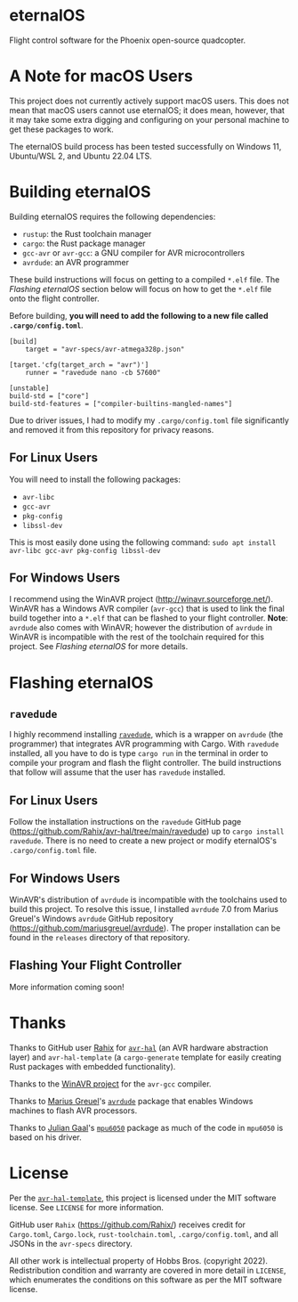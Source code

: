 eternalOS
=========

Flight control software for the Phoenix open-source quadcopter.

# A Note for macOS Users

This project does not currently actively support macOS users.  This does not mean that macOS users cannot use eternalOS; it does mean, however, that it may take some extra digging and configuring on your personal machine to get these packages to work.

The eternalOS build process has been tested successfully on Windows 11, Ubuntu/WSL 2, and Ubuntu 22.04 LTS.

# Building eternalOS

Building eternalOS requires the following dependencies:
- `rustup`: the Rust toolchain manager
- `cargo`: the Rust package manager
- `gcc-avr` or `avr-gcc`: a GNU compiler for AVR microcontrollers
- `avrdude`: an AVR programmer

These build instructions will focus on getting to a compiled `*.elf` file.  The *Flashing eternalOS* section below will focus on how to get the `*.elf` file onto the flight controller.

Before building, **you will need to add the following to a new file called `.cargo/config.toml`**.

```
[build]
    target = "avr-specs/avr-atmega328p.json"

[target.'cfg(target_arch = "avr")']
    runner = "ravedude nano -cb 57600"

[unstable]
build-std = ["core"]
build-std-features = ["compiler-builtins-mangled-names"]
```

Due to driver issues, I had to modify my `.cargo/config.toml` file significantly and removed it from this repository for privacy reasons.

## For Linux Users

You will need to install the following packages:
- `avr-libc`
- `gcc-avr`
- `pkg-config`
- `libssl-dev`

This is most easily done using the following command: `sudo apt install avr-libc gcc-avr pkg-config libssl-dev`

## For Windows Users

I recommend using the WinAVR project (http://winavr.sourceforge.net/).  WinAVR has a Windows AVR compiler (`avr-gcc`) that is used to link the final build together into a `*.elf` that can be flashed to your flight controller.  **Note**: `avrdude` also comes with WinAVR; however the distribution of `avrdude` in WinAVR is incompatible with the rest of the toolchain required for this project.  See *Flashing eternalOS* for more details.

# Flashing eternalOS

## `ravedude`
I highly recommend installing [`ravedude`](https://github.com/Rahix/avr-hal/tree/main/ravedude), which is a wrapper on `avrdude` (the programmer) that integrates AVR programming with Cargo.  With `ravedude` installed, all you have to do is type `cargo run` in the terminal in order to compile your program and flash the flight controller.  The build instructions that follow will assume that the user has `ravedude` installed.

## For Linux Users
Follow the installation instructions on the `ravedude` GitHub page (https://github.com/Rahix/avr-hal/tree/main/ravedude) up to `cargo install ravedude`.  There is no need to create a new project or modify eternalOS's `.cargo/config.toml` file.

## For Windows Users
WinAVR's distribution of `avrdude` is incompatible with the toolchains used to build this project.  To resolve this issue, I installed `avrdude` 7.0 from Marius Greuel's Windows `avrdude` GitHub repository (https://github.com/mariusgreuel/avrdude).  The proper installation can be found in the `releases` directory of that repository.

## Flashing Your Flight Controller

More information coming soon!

# Thanks

Thanks to GitHub user [Rahix](https://github.com/Rahix/) for [`avr-hal`](https://github.com/Rahix/avr-hal-template) (an AVR hardware abstraction layer) and `avr-hal-template` (a `cargo-generate` template for easily creating Rust packages with embedded functionality).

Thanks to the [WinAVR project](http://winavr.sourceforge.net/) for the `avr-gcc` compiler.

Thanks to [Marius Greuel](https://github.com/mariusgreuel)'s [`avrdude`](https://github.com/mariusgreuel/avrdude) package that enables Windows machines to flash AVR processors.

Thanks to [Julian Gaal](https://github.com/juliangaal)'s [`mpu6050`](https://github.com/juliangaal/mpu6050) package as much of the code in `mpu6050` is based on his driver.

# License

Per the [`avr-hal-template`](https://github.com/Rahix/avr-hal-template), this project is licensed under the MIT software license.  See `LICENSE` for more information.

GitHub user `Rahix` (https://github.com/Rahix/) receives credit for `Cargo.toml`, `Cargo.lock`, `rust-toolchain.toml`, `.cargo/config.toml`, and all JSONs in the `avr-specs` directory.

All other work is intellectual property of Hobbs Bros. (copyright 2022).  Redistribution condition and warranty are covered in more detail in `LICENSE`, which enumerates the conditions on this software as per the MIT software license.